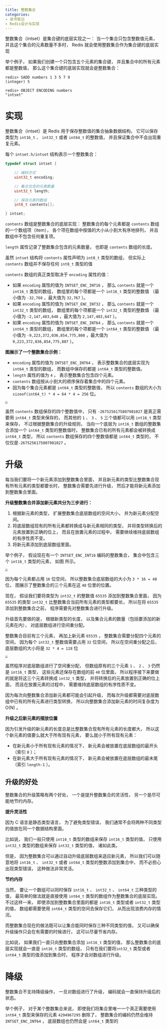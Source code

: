 ```yaml
---
title: 整数集合
categories: 
- 读书笔记
- Redis设计与实现
---
```


整数集合（intset）是集合键的底层实现之一： 当一个集合只包含整数值元素， 并且这个集合的元素数量不多时， Redis 就会使用整数集合作为集合键的底层实现

举个例子， 如果我们创建一个只包含五个元素的集合键， 并且集合中的所有元素都是整数值， 那么这个集合键的底层实现就会是整数集合：

```
redis> SADD numbers 1 3 5 7 9
(integer) 5

redis> OBJECT ENCODING numbers
"intset"
```

# 实现

整数集合（intset）是 Redis 用于保存整数值的集合抽象数据结构， 它可以保存类型为 `int16_t` 、 `int32_t` 或者 `int64_t` 的整数值， 并且保证集合中不会出现重复元素。

每个 `intset.h/intset` 结构表示一个整数集合：

```c
typedef struct intset {

    // 编码方式
    uint32_t encoding;

    // 集合包含的元素数量
    uint32_t length;

    // 保存元素的数组
    int8_t contents[];

} intset;
```

`contents` 数组是整数集合的底层实现： 整数集合的每个元素都是 `contents` 数组的一个数组项（item）， 各个项在数组中按值的大小从小到大有序地排列， 并且数组中不包含任何重复项。

`length` 属性记录了整数集合包含的元素数量， 也即是 `contents` 数组的长度。

虽然 `intset` 结构将 `contents` 属性声明为 `int8_t` 类型的数组， 但实际上 `contents` 数组并不保存任何 `int8_t` 类型的值

 `contents` 数组的真正类型取决于 `encoding` 属性的值：

- 如果 `encoding` 属性的值为 `INTSET_ENC_INT16` ， 那么 `contents` 就是一个 `int16_t` 类型的数组， 数组里的每个项都是一个 `int16_t` 类型的整数值 （最小值为 `-32,768` ，最大值为 `32,767` ）。
- 如果 `encoding` 属性的值为 `INTSET_ENC_INT32` ， 那么 `contents` 就是一个 `int32_t` 类型的数组， 数组里的每个项都是一个 `int32_t` 类型的整数值 （最小值为 `-2,147,483,648` ，最大值为 `2,147,483,647` ）。
- 如果 `encoding` 属性的值为 `INTSET_ENC_INT64` ， 那么 `contents` 就是一个 `int64_t` 类型的数组， 数组里的每个项都是一个 `int64_t` 类型的整数值 （最小值为 `-9,223,372,036,854,775,808` ，最大值为 `9,223,372,036,854,775,807` ）。

**图展示了一个整数集合示例：**

- `encoding` 属性的值为 `INTSET_ENC_INT64` ， 表示整数集合的底层实现为 `int64_t` 类型的数组， 而数组中保存的都是 `int64_t` 类型的整数值。
- `length` 属性的值为 `4` ， 表示整数集合包含四个元素。
- `contents` 数组按从小到大的顺序保存着集合中的四个元素。
- 因为每个集合元素都是 `int64_t` 类型的整数值， 所以 `contents` 数组的大小为 `sizeof(int64_t) * 4 = 64 * 4 = 256` 位。

<img src="https://xiaoflyfish.oss-cn-beijing.aliyuncs.com/image/20201222213448.png" style="zoom:50%;" />

虽然 `contents` 数组保存的四个整数值中， 只有 `-2675256175807981027` 是真正需要用 `int64_t` 类型来保存的， 而其他的 `1` 、 `3` 、 `5` 三个值都可以用 `int16_t` 类型来保存， 不过根据整数集合的升级规则， 当向一个底层为 `int16_t` 数组的整数集合添加一个 `int64_t` 类型的整数值时， 整数集合已有的所有元素都会被转换成 `int64_t` 类型， 所以 `contents` 数组保存的四个整数值都是 `int64_t` 类型的， 不仅仅是`-2675256175807981027` 。

# 升级

每当我们要将一个新元素添加到整数集合里面， 并且新元素的类型比整数集合现有所有元素的类型都要长时， 整数集合需要先进行升级， 然后才能将新元素添加到整数集合里面。

**升级整数集合并添加新元素共分为三步进行：**

1. 根据新元素的类型， 扩展整数集合底层数组的空间大小， 并为新元素分配空间。
2. 将底层数组现有的所有元素都转换成与新元素相同的类型， 并将类型转换后的元素放置到正确的位上， 而且在放置元素的过程中， 需要继续维持底层数组的有序性质不变。
3. 将新元素添加到底层数组里面。

举个例子， 假设现在有一个 `INTSET_ENC_INT16` 编码的整数集合， 集合中包含三个 `int16_t` 类型的元素， 如图 所示。

<img src="https://xiaoflyfish.oss-cn-beijing.aliyuncs.com/image/20201222212009.png" style="zoom:50%;" />

因为每个元素都占用 `16` 位空间， 所以整数集合底层数组的大小为 `3 * 16 = 48` 位， 图展示了整数集合的三个元素在这 `48` 位里的位置。

现在， 假设我们要将类型为 `int32_t` 的整数值 `65535` 添加到整数集合里面， 因为 `65535` 的类型 `int32_t` 比整数集合当前所有元素的类型都要长， 所以在将 `65535` 添加到整数集合之前， 程序需要先对整数集合进行升级。

升级首先要做的是， 根据新类型的长度， 以及集合元素的数量（包括要添加的新元素在内）， 对底层数组进行空间重分配。

整数集合目前有三个元素， 再加上新元素 `65535` ， 整数集合需要分配四个元素的空间， 因为每个 `int32_t` 整数值需要占用 `32` 位空间， 所以在空间重分配之后， 底层数组的大小将是 `32 * 4 = 128` 位

<img src="https://xiaoflyfish.oss-cn-beijing.aliyuncs.com/image/20201222212112.png" style="zoom:50%;" />

虽然程序对底层数组进行了空间重分配， 但数组原有的三个元素 `1` 、 `2` 、 `3` 仍然是 `int16_t` 类型， 这些元素还保存在数组的前 `48` 位里面， 所以程序接下来要做的就是将这三个元素转换成 `int32_t` 类型， 并将转换后的元素放置到正确的位上面， 而且在放置元素的过程中， 需要维持底层数组的有序性质不变。

因为每次向整数集合添加新元素都可能会引起升级， 而每次升级都需要对底层数组中已有的所有元素进行类型转换， 所以向整数集合添加新元素的时间复杂度为 O(N) 。

**升级之后新元素的摆放位置**

因为引发升级的新元素的长度总是比整数集合现有所有元素的长度都大， 所以这个新元素的值要么就大于所有现有元素， 要么就小于所有现有元素：

- 在新元素小于所有现有元素的情况下， 新元素会被放置在底层数组的最开头（索引 `0` ）；
- 在新元素大于所有现有元素的情况下， 新元素会被放置在底层数组的最末尾（索引 `length-1` ）。

## 升级的好处

整数集合的升级策略有两个好处， 一个是提升整数集合的灵活性， 另一个是尽可能地节约内存。

**提升灵活性**

因为 C 语言是静态类型语言， 为了避免类型错误， 我们通常不会将两种不同类型的值放在同一个数据结构里面。

比如说， 我们一般只使用 `int16_t` 类型的数组来保存 `int16_t` 类型的值， 只使用 `int32_t` 类型的数组来保存 `int32_t` 类型的值， 诸如此类。

但是， 因为整数集合可以通过自动升级底层数组来适应新元素， 所以我们可以随意地将 `int16_t` 、 `int32_t` 或者 `int64_t` 类型的整数添加到集合中， 而不必担心出现类型错误， 这种做法非常灵活。

**节约内存**

当然， 要让一个数组可以同时保存 `int16_t` 、 `int32_t` 、 `int64_t` 三种类型的值， 最简单的做法就是直接使用 `int64_t` 类型的数组作为整数集合的底层实现。 不过这样一来， 即使添加到整数集合里面的都是 `int16_t` 类型或者 `int32_t` 类型的值， 数组都需要使用 `int64_t` 类型的空间去保存它们， 从而出现浪费内存的情况。

而整数集合现在的做法既可以让集合能同时保存三种不同类型的值， 又可以确保升级操作只会在有需要的时候进行， 这可以尽量节省内存。

比如说， 如果我们一直只向整数集合添加 `int16_t` 类型的值， 那么整数集合的底层实现就会一直是 `int16_t` 类型的数组， 只有在我们要将`int32_t` 类型或者 `int64_t` 类型的值添加到集合时， 程序才会对数组进行升级。

# 降级

整数集合不支持降级操作， 一旦对数组进行了升级， 编码就会一直保持升级后的状态。

举个例子， 对于某个整数集合来说， 即使我们将集合里唯一一个真正需要使用 `int64_t` 类型来保存的元素 `4294967295` 删除了， 整数集合的编码仍然会维持 `INTSET_ENC_INT64` ， 底层数组也仍然会是 `int64_t` 类型的